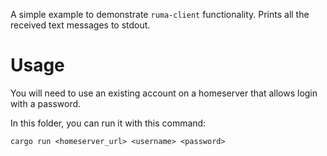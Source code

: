 A simple example to demonstrate `ruma-client` functionality. Prints all the
received text messages to stdout.

# Usage

You will need to use an existing account on a homeserver that allows login with
a password.

In this folder, you can run it with this command:

```shell
cargo run <homeserver_url> <username> <password>
```
